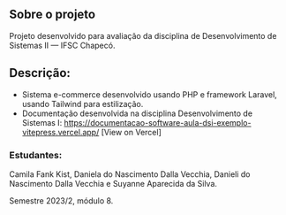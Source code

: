 
## Sobre o projeto 
Projeto desenvolvido para avaliação da disciplina de Desenvolvimento de Sistemas II — IFSC Chapecó. 

## Descrição: 
- Sistema e-commerce desenvolvido usando PHP e framework Laravel, usando Tailwind para estilização. 
- Documentação desenvolvida na disciplina Desenvolvimento de Sistemas I: https://documentacao-software-aula-dsi-exemplo-vitepress.vercel.app/ [View on Vercel] 

### Estudantes:   
Camila Fank Kist, Daniela do Nascimento Dalla Vecchia, Danieli do Nascimento Dalla Vecchia e Suyanne Aparecida da Silva. 

Semestre 2023/2, módulo 8.